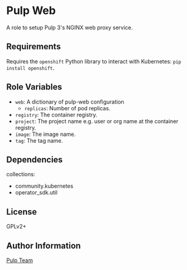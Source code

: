Pulp Web
========

A role to setup Pulp 3's NGINX web proxy service.

Requirements
------------

Requires the `openshift` Python library to interact with Kubernetes: `pip install openshift`.

Role Variables
--------------

* `web`: A dictionary of pulp-web configuration
    * `replicas`: Number of pod replicas.
* `registry`: The container registry.
* `project`: The project name e.g. user or org name at the container registry.
* `image`: The image name.
* `tag`: The tag name.

Dependencies
------------

collections:

  - community.kubernetes
  - operator_sdk.util

License
-------

GPLv2+

Author Information
------------------

[Pulp Team](https://pulpproject.org/)
